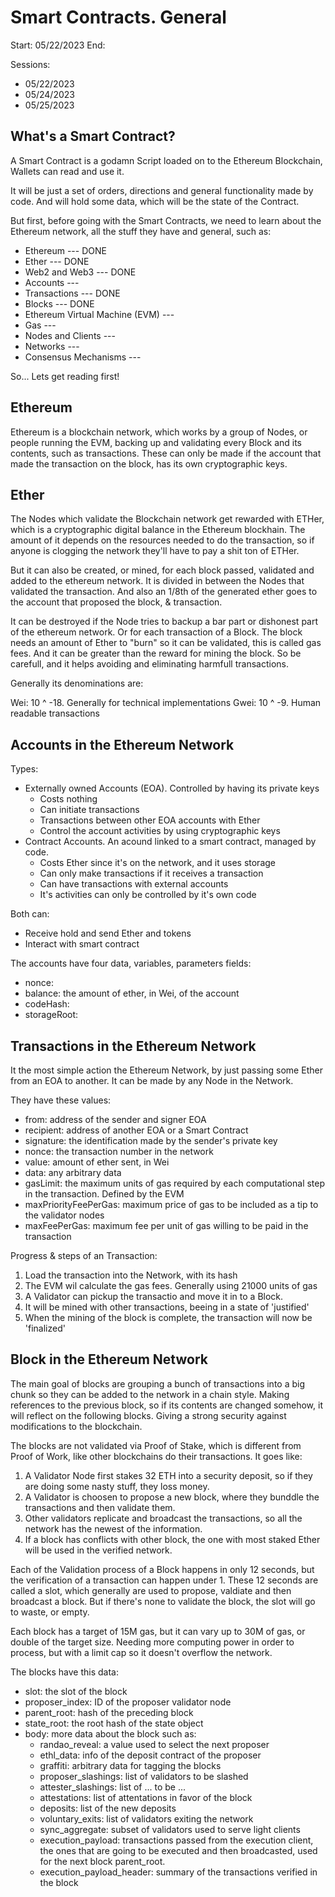 # Smart Contracts. General

Start: 05/22/2023
End: 

Sessions:
- 05/22/2023
- 05/24/2023
- 05/25/2023

## What's a Smart Contract?

A Smart Contract is a godamn Script loaded on to the Ethereum Blockchain, 
Wallets can read and use it.

It will be just a set of orders, directions and general functionality made by code.
And will hold some data, which will be the state of the Contract.

But first, before going with the Smart Contracts, we need to learn about the Ethereum network,
all the stuff they have and general, such as:

- Ethereum --- DONE
- Ether --- DONE
- Web2 and Web3 --- DONE
- Accounts --- 
- Transactions --- DONE
- Blocks --- DONE
- Ethereum Virtual Machine (EVM) --- 
- Gas ---
- Nodes and Clients ---
- Networks --- 
- Consensus Mechanisms --- 

So... Lets get reading first!

## Ethereum

Ethereum is a blockchain network, which works by a group of Nodes, or people running the EVM, backing up and validating every 
Block and its contents, such as transactions. These can only be made if the account that made the transaction on 
the block, has its own cryptographic keys.

## Ether

The Nodes which validate the Blockchain network get rewarded with ETHer, which is a cryptographic digital balance in the 
Ethereum blockhain. The amount of it depends on the resources needed to do the transaction, so if anyone is clogging the network 
they'll have to pay a shit ton of ETHer.

But it can also be created, or mined, for each block passed, validated and added to the ethereum network. 
It is divided in between the Nodes that validated the transaction. And also an 1/8th of the generated ether goes
to the account that proposed the block, & transaction.

It can be destroyed if the Node tries to backup a bar part or dishonest part of the ethereum network.
Or for each transaction of a Block. The block needs an amount of Ether to "burn" so it can be validated,
this is called gas fees. And it can be greater than the reward for mining the block. So be carefull, and 
it helps avoiding and eliminating harmfull transactions.

Generally its denominations are:

Wei: 10 ^ -18. Generally for technical implementations
Gwei: 10 ^ -9. Human readable transactions

## Accounts in the Ethereum Network

Types: 
- Externally owned Accounts (EOA). Controlled by having its private keys
    - Costs nothing
    - Can initiate transactions
    - Transactions between other EOA accounts with Ether
    - Control the account activities by using cryptographic keys
- Contract Accounts. An acound linked to a smart contract, managed by code.
    - Costs Ether since it's on the network, and it uses storage
    - Can only make transactions if it receives a transaction
    - Can have transactions with external accounts
    - It's activities can only be controlled by it's own code

Both can:
- Receive hold and send Ether and tokens
- Interact with smart contract

The accounts have four data, variables, parameters fields:
- nonce: 
- balance: the amount of ether, in Wei, of the account
- codeHash:
- storageRoot:

## Transactions in the Ethereum Network

It the most simple action the Ethereum Network, 
by just passing some Ether from an EOA to another.
It can be made by any Node in the Network. 

They have these values:
- from: address of the sender and signer EOA
- recipient: address of another EOA or a Smart Contract
- signature: the identification made by the sender's private key
- nonce: the transaction number in the network
- value: amount of ether sent, in Wei
- data: any arbitrary data
- gasLimit: the maximum units of gas required by each computational step in the transaction. Defined by the EVM 
- maxPriorityFeePerGas: maximum price of gas to be included as a tip to the validator nodes
- maxFeePerGas: maximum fee per unit of gas willing to be paid in the transaction

Progress & steps of an Transaction:
1. Load the transaction into the Network, with its hash
2. The EVM wil calculate the gas fees. Generally using 21000 units of gas
3. A Validator can pickup the transactio and move it in to a Block.
4. It will be mined with other transactions, beeing in a state of 'justified'
5. When the mining of the block is complete, the transaction will now be 'finalized'

## Block in the Ethereum Network

The main goal of blocks are grouping a bunch of transactions into a 
big chunk so they can be added to the network in a chain style. 
Making references to the previous block, so if its contents are 
changed somehow, it will reflect on the following blocks.
Giving a strong security against modifications to the blockchain.

The blocks are not validated via Proof of Stake, which is different from 
Proof of Work, like other blockchains do their transactions.
It goes like: 
1. A Validator Node first stakes 32 ETH into a security deposit, so if 
they are doing some nasty stuff, they loss money.
2. A Validator is choosen to propose a new block, where they bunddle the 
transactions and then validate them.
3. Other validators replicate and broadcast the transactions, so all the 
network has the newest of the information.
4. If a block has conflicts with other block, the one with most staked Ether will be 
used in the verified network.

Each of the Validation process of a Block happens in only 12 seconds, but the 
verification of a transaction can happen under 1. These 12 seconds are called a slot,
which generally are used to propose, valdiate and then broadcast a block. But if there's 
none to validate the block, the slot will go to waste, or empty.

Each block has a target of 15M gas, but it can vary up to 30M of gas, or double of the target size.
Needing more computing power in order to process, but with a limit cap so it doesn't overflow the network.

The blocks have this data:
- slot: the slot of the block
- proposer_index: ID of the proposer validator node
- parent_root: hash of the preceding block
- state_root: the root hash of the state object
- body: more data about the block such as:
    - randao_reveal: a value used to select the next proposer
    - ethl_data: info of the deposit contract of the proposer
    - graffiti: arbitrary data for tagging the blocks
    - proposer_slashings: list of validators to be slashed
    - attester_slashings: list of ... to be ...
    - attestations: list of attentations in favor of the block
    - deposits: list of the new deposits
    - voluntary_exits: list of validators exiting the network
    - sync_aggregate: subset of validators used to serve light clients
    - execution_payload: transactions passed from the execution client, the ones that are going to be 
      executed and then broadcasted, used for the next block parent_root.
    - execution_payload_header: summary of the transactions verified in the block


